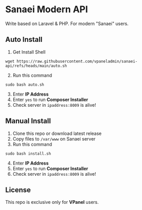 # Sanaei Modern API
Write based on Laravel & PHP. For modern "Sanaei" users.

## Auto Install
1.  Get Install Shell
```
wget https://raw.githubusercontent.com/vpaneladmin/sanaei-api/refs/heads/main/auto.sh
```
2. Run this command
```
sudo bash auto.sh
```
3. Enter **IP Address**
4. Enter `yes` to run **Composer Installer**
5. Check server in `ipaddress:8009` is alive!

## Manual Install
1. Clone this repo or download latest release
2. Copy files to `/var/www` on Sanaei server
3. Run this command
```
sudo bash install.sh
```
4. Enter **IP Address**
5. Enter `yes` to run **Composer Installer**
6. Check server in `ipaddress:8009` is alive!

## License
This repo is exclusive only for **VPanel** users.